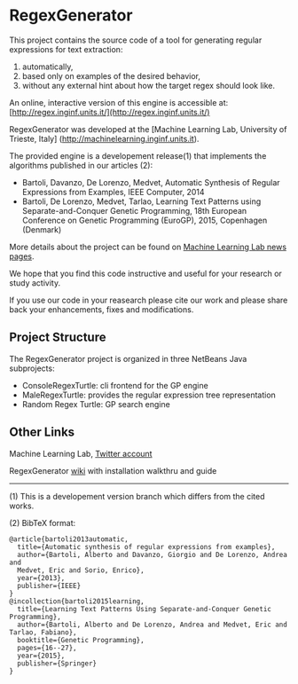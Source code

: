 # RegexGenerator

This project contains the source code of a tool for generating regular expressions for text extraction:

1. automatically,
2. based only on examples of the desired behavior,
3. without any external hint about how the target regex should look like.

An online, interactive version of this engine is accessible at: [http://regex.inginf.units.it/](http://regex.inginf.units.it/)

RegexGenerator was developed at the [Machine Learning Lab, University of Trieste, Italy] (http://machinelearning.inginf.units.it).

The provided engine is a developement release(1) that implements the algorithms published in our articles (2):

* Bartoli, Davanzo, De Lorenzo, Medvet, Automatic Synthesis of Regular Expressions from Examples, IEEE Computer, 2014
* Bartoli, De Lorenzo, Medvet, Tarlao, Learning Text Patterns using Separate-and-Conquer Genetic Programming, 18th European Conference on Genetic Programming (EuroGP), 2015, Copenhagen (Denmark)

More details about the project can be found on [Machine Learning Lab news pages](http://machinelearning.inginf.units.it/news/newregexgeneratortoolonline).

We hope that you find this code instructive and useful for your research or study activity.

If you use our code in your reasearch please cite our work and please share back your enhancements, fixes and 
modifications.

## Project Structure

The RegexGenerator project is organized in three NetBeans Java subprojects:

* ConsoleRegexTurtle:  cli frontend for the GP engine
* MaleRegexTurtle:       provides the regular expression tree representation
* Random Regex Turtle:     GP search engine 

## Other Links

Machine Learning Lab, [Twitter account](https://twitter.com/MaleLabTs)

RegexGenerator [wiki](https://github.com/MaLeLabTs/RegexGenerator/wiki) with installation walkthru and guide

---

(1) This is a developement version branch which differs from the cited works.

(2) BibTeX format:

    @article{bartoli2013automatic,
      title={Automatic synthesis of regular expressions from examples},
      author={Bartoli, Alberto and Davanzo, Giorgio and De Lorenzo, Andrea and 
      Medvet, Eric and Sorio, Enrico},
      year={2013},
      publisher={IEEE}
    }
    @incollection{bartoli2015learning,
      title={Learning Text Patterns Using Separate-and-Conquer Genetic Programming},
      author={Bartoli, Alberto and De Lorenzo, Andrea and Medvet, Eric and Tarlao, Fabiano},
      booktitle={Genetic Programming},
      pages={16--27},
      year={2015},
      publisher={Springer}
    }
